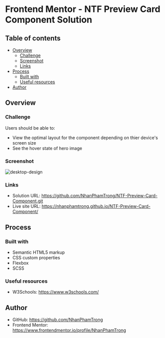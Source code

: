 # Frontend Mentor - NTF Preview Card Component Solution
## Table of contents
- [Overview](#overview)
  - [Challenge](#challenge)
  - [Screenshot](#screenshot)
  - [Links](#links)
- [Process](#process)
  - [Built with](#built-with)
  - [Useful resources](#useful-resources)
- [Author](#author)

## Overview
### Challenge
Users should be able to:
- View the optimal layout for the component depending on thier device's screen size
- See the hover state of hero image

### Screenshot
![desktop-design](https://user-images.githubusercontent.com/72313013/154870831-176d8172-3f29-44fe-a956-adaea78615b6.jpg)

### Links
- Solution URL: https://github.com/NhanPhamTrong/NTF-Preview-Card-Component.git
- Live site URL: https://nhanphamtrong.github.io/NTF-Preview-Card-Component/

## Process
### Built with
- Semantic HTML5 markup
- CSS custom properties
- Flexbox
- SCSS

### Useful resources
- W3Schools: https://www.w3schools.com/

## Author
- GitHub: https://github.com/NhanPhamTrong
- Frontend Mentor: https://www.frontendmentor.io/profile/NhanPhamTrong
